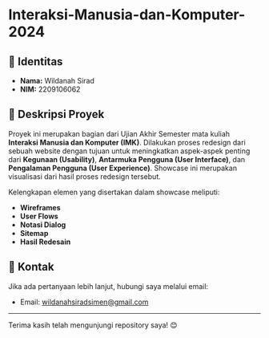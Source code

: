 # Interaksi-Manusia-dan-Komputer-2024

## 🧑 Identitas

- **Nama:** Wildanah Sirad
- **NIM:** 2209106062

## 📜 Deskripsi Proyek

Proyek ini merupakan bagian dari Ujian Akhir Semester mata kuliah **Interaksi Manusia dan Komputer (IMK)**. Dilakukan proses redesign dari sebuah website dengan tujuan untuk meningkatkan aspek-aspek penting dari **Kegunaan (Usability)**, **Antarmuka Pengguna (User Interface)**, dan **Pengalaman Pengguna (User Experience)**. Showcase ini merupakan visualisasi dari hasil proses redesign tersebut.

Kelengkapan elemen yang disertakan dalam showcase meliputi:
- **Wireframes**
- **User Flows**
- **Notasi Dialog**
- **Sitemap**
- **Hasil Redesain**

## 📧 Kontak

Jika ada pertanyaan lebih lanjut, hubungi saya melalui email:

- Email: [wildanahsiradsimen@gmail.com](mailto:email@example.com)

---

Terima kasih telah mengunjungi repository saya! 😊
